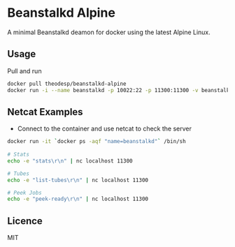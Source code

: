# Beanstalkd Alpine

A minimal Beanstalkd deamon for docker using the latest Alpine Linux.


## Usage
Pull and run

```bash
docker pull theodesp/beanstalkd-alpine
docker run -i --name beanstalkd -p 10022:22 -p 11300:11300 -v beanstalkd:/data `docker images -q theodesp/beanstalkd-alpine`
```

## Netcat Examples
* Connect to the container and use netcat to check the server

```bash
docker run -it `docker ps -aqf "name=beanstalkd"` /bin/sh
  
# Stats
echo -e "stats\r\n" | nc localhost 11300

# Tubes
echo -e "list-tubes\r\n" | nc localhost 11300

# Peek Jobs
echo -e "peek-ready\r\n" | nc localhost 11300

```

## Licence
MIT

